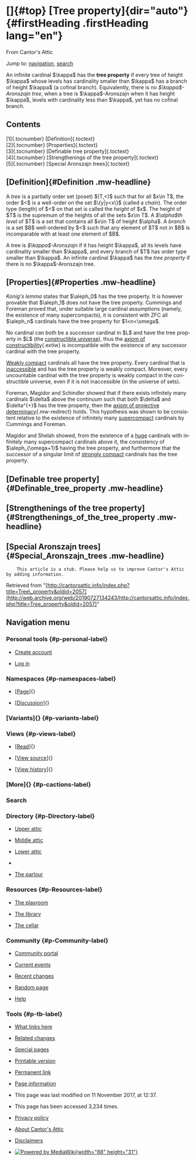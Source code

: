 <div id="mw-page-base" class="noprint">

</div>

<div id="mw-head-base" class="noprint">

</div>

<div id="content" class="mw-body" role="main">

[]{#top}
[Tree property]{dir="auto"} {#firstHeading .firstHeading lang="en"}
===========================

<div id="bodyContent" class="mw-body-content">

<div id="siteSub">

From Cantor's Attic

</div>

<div id="contentSub">

</div>

<div id="jump-to-nav" class="mw-jump">

Jump to: [navigation](#mw-navigation), [search](#p-search)

</div>

<div id="mw-content-text" class="mw-content-ltr" lang="en" dir="ltr">

An infinite cardinal \$\\kappa\$ has the **tree property** if every tree
of height \$\\kappa\$ whose levels has cardinality smaller than
\$\\kappa\$ has a branch of height \$\\kappa\$ (a cofinal branch).
Equivalently, there is no *\$\\kappa\$-Aronszajn tree*, when a tree is
\$\\kappa\$-Aronszajn when it has height \$\\kappa\$, levels with
cardinality less than \$\\kappa\$, yet has no cofinal branch.

<div id="toc" class="toc">

<div id="toctitle">

Contents
--------

</div>

-   [[1]{.tocnumber} [Definition]{.toctext}](#Definition)
-   [[2]{.tocnumber} [Properties]{.toctext}](#Properties)
-   [[3]{.tocnumber} [Definable tree
    property]{.toctext}](#Definable_tree_property)
-   [[4]{.tocnumber} [Strengthenings of the tree
    property]{.toctext}](#Strengthenings_of_the_tree_property)
-   [[5]{.tocnumber} [Special Aronszajn
    trees]{.toctext}](#Special_Aronszajn_trees)

</div>

[Definition]{#Definition .mw-headline}
--------------------------------------

A *tree* is a partially order set (poset) \$(T,&lt;)\$ such that for all
\$x\\in T\$, the order \$&lt;\$ is a well-order on the set
\$\\{y|y&lt;x\\}\$ (called a *chain*). The order type (length) of
\$&lt;\$ on that set is called the *height* of \$x\$. The height of
\$T\$ is the supremum of the heights of all the sets \$x\\in T\$. A
*\$\\alpha\$th level* of \$T\$ is a set that contains all \$x\\in T\$ of
height \$\\alpha\$. A *branch* is a set \$B\$ well-ordered by \$&lt;\$
such that any element of \$T\$ not in \$B\$ is incomparable with at
least one element of \$B\$.

A tree is *\$\\kappa\$-Aronszajn* if it has height \$\\kappa\$, all its
levels have cardinality smaller than \$\\kappa\$, and every branch of
\$T\$ has order type smaller than \$\\kappa\$. An infinite cardinal
\$\\kappa\$ has the *tree property* if there is no \$\\kappa\$-Aronszajn
tree.

[Properties]{#Properties .mw-headline}
--------------------------------------

*Konig's lemma* states that \$\\aleph\_0\$ has the tree property. It is
however provable that \$\\aleph\_1\$ does not have the tree property.
Cummings and Foreman proved that, under suitable large cardinal
assumptions (namely, the existence of many supercompacts), it is
consistent with ZFC all \$\\aleph\_n\$ cardinals have the tree property
for \$1&lt;n&lt;\\omega\$.

No cardinal can both be a successor cardinal in \$L\$ and have the tree
property in \$L\$ (the [constructible
universe](/web/20190727134243/http://cantorsattic.info/Constructible_universe "Constructible universe")),
thus the [axiom of
constructibility](http://web.archive.org/web/20190727134243/http://en.wikipedia.org/wiki/axiom_of_constructibility "wikipedia:axiom of constructibility"){.extiw}
is incompatible with the existence of any successor cardinal with the
tree property.

[Weakly
compact](/web/20190727134243/http://cantorsattic.info/Weakly_compact "Weakly compact")
cardinals all have the tree property. Every cardinal that is
[inaccessible](/web/20190727134243/http://cantorsattic.info/Inaccessible "Inaccessible")
and has the tree property is weakly compact. Moreover, every uncountable
cardinal with the tree property is weakly compact in the constructible
universe, even if it is not inaccessible (in the universe of sets).

Foreman, Magidor and Schindler showed that if there exists infinitely
many cardinals \$\\delta\$ above the continuum such that both
\$\\delta\$ and \$\\delta\^{+}\$ has the tree property, then the [axiom
of projective
determinacy](/web/20190727134243/http://cantorsattic.info/Axiom_of_projective_determinacy "Axiom of projective determinacy"){.mw-redirect}
holds. This hypothesis was shown to be consistent relative to the
existence of infinitely many
[supercompact](/web/20190727134243/http://cantorsattic.info/Supercompact "Supercompact")
cardinals by Cummings and Foreman.

Magidor and Shelah showed, from the existence of a
[huge](/web/20190727134243/http://cantorsattic.info/Huge "Huge")
cardinals with infinitely many supercompact cardinals above it, the
consistency of \$\\aleph\_{\\omega+1}\$ having the tree property, and
furthermore that the successor of a singular limit of [strongly
compact](/web/20190727134243/http://cantorsattic.info/Strongly_compact "Strongly compact")
cardinals has the tree property.

[Definable tree property]{#Definable_tree_property .mw-headline}
----------------------------------------------------------------

[Strengthenings of the tree property]{#Strengthenings_of_the_tree_property .mw-headline}
----------------------------------------------------------------------------------------

[Special Aronszajn trees]{#Special_Aronszajn_trees .mw-headline}
----------------------------------------------------------------

        This article is a stub. Please help us to improve Cantor's Attic by adding information.

</div>

<div class="printfooter">

Retrieved from
"[http://cantorsattic.info/index.php?title=Tree\_property&oldid=2057](http://web.archive.org/web/20190727134243/http://cantorsattic.info/index.php?title=Tree_property&oldid=2057)"

</div>

<div id="catlinks" class="catlinks catlinks-allhidden">

</div>

<div class="visualClear">

</div>

</div>

</div>

<div id="mw-navigation">

Navigation menu
---------------

<div id="mw-head">

<div id="p-personal" role="navigation"
aria-labelledby="p-personal-label">

### Personal tools {#p-personal-label}

-   <div id="pt-createaccount">

    </div>

    [Create
    account](/web/20190727134243/http://cantorsattic.info/index.php?title=Special:UserLogin&returnto=Tree+property&type=signup)
-   <div id="pt-login">

    </div>

    [Log
    in](/web/20190727134243/http://cantorsattic.info/index.php?title=Special:UserLogin&returnto=Tree+property "You are encouraged to log in; however, it is not mandatory [o]")

</div>

<div id="left-navigation">

<div id="p-namespaces" class="vectorTabs" role="navigation"
aria-labelledby="p-namespaces-label">

### Namespaces {#p-namespaces-label}

-   <div id="ca-nstab-main">

    </div>

    [[Page](/web/20190727134243/http://cantorsattic.info/Tree_property "View the content page [c]")]{}
-   <div id="ca-talk">

    </div>

    [[Discussion](/web/20190727134243/http://cantorsattic.info/index.php?title=Talk:Tree_property&action=edit&redlink=1 "Discussion about the content page [t]")]{}

</div>

<div id="p-variants" class="vectorMenu emptyPortlet" role="navigation"
aria-labelledby="p-variants-label">

### [Variants]{}[](#) {#p-variants-label}

<div class="menu">

</div>

</div>

</div>

<div id="right-navigation">

<div id="p-views" class="vectorTabs" role="navigation"
aria-labelledby="p-views-label">

### Views {#p-views-label}

-   <div id="ca-view">

    </div>

    [[Read](/web/20190727134243/http://cantorsattic.info/Tree_property)]{}
-   <div id="ca-viewsource">

    </div>

    [[View
    source](/web/20190727134243/http://cantorsattic.info/index.php?title=Tree_property&action=edit "This page is protected.
    You can view its source [e]")]{}
-   <div id="ca-history">

    </div>

    [[View
    history](/web/20190727134243/http://cantorsattic.info/index.php?title=Tree_property&action=history "Past revisions of this page [h]")]{}

</div>

<div id="p-cactions" class="vectorMenu emptyPortlet" role="navigation"
aria-labelledby="p-cactions-label">

### [More]{}[](#) {#p-cactions-label}

<div class="menu">

</div>

</div>

<div id="p-search" role="search">

### Search

<div id="simpleSearch">

</div>

</div>

</div>

</div>

<div id="mw-panel">

<div id="p-logo" role="banner">

[](/web/20190727134243/http://cantorsattic.info/Cantor%27s_Attic "Visit the main page")

</div>

<div id="p-Directory" class="portal" role="navigation"
aria-labelledby="p-Directory-label">

### Directory {#p-Directory-label}

<div class="body">

-   <div id="n-Upper-attic">

    </div>

    [Upper
    attic](/web/20190727134243/http://cantorsattic.info/Upper_attic)
-   <div id="n-Middle-attic">

    </div>

    [Middle
    attic](/web/20190727134243/http://cantorsattic.info/Middle_attic)
-   <div id="n-Lower-attic">

    </div>

    [Lower
    attic](/web/20190727134243/http://cantorsattic.info/Lower_attic)
-   <div id="n-">

    </div>

    [](INVALID-TITLE)
-   <div id="n-The-parlour">

    </div>

    [The parlour](/web/20190727134243/http://cantorsattic.info/Parlour)

</div>

</div>

<div id="p-Resources" class="portal" role="navigation"
aria-labelledby="p-Resources-label">

### Resources {#p-Resources-label}

<div class="body">

-   <div id="n-The-playroom">

    </div>

    [The
    playroom](/web/20190727134243/http://cantorsattic.info/Playroom)
-   <div id="n-The-library">

    </div>

    [The library](/web/20190727134243/http://cantorsattic.info/Library)
-   <div id="n-The-cellar">

    </div>

    [The cellar](/web/20190727134243/http://cantorsattic.info/Cellar)

</div>

</div>

<div id="p-Community" class="portal" role="navigation"
aria-labelledby="p-Community-label">

### Community {#p-Community-label}

<div class="body">

-   <div id="n-portal">

    </div>

    [Community
    portal](/web/20190727134243/http://cantorsattic.info/Cantor%27s_Attic:Community_portal "About the project, what you can do, where to find things")
-   <div id="n-currentevents">

    </div>

    [Current
    events](/web/20190727134243/http://cantorsattic.info/Cantor%27s_Attic:Current_events "Find background information on current events")
-   <div id="n-recentchanges">

    </div>

    [Recent
    changes](/web/20190727134243/http://cantorsattic.info/Special:RecentChanges "A list of recent changes in the wiki [r]")
-   <div id="n-randompage">

    </div>

    [Random
    page](/web/20190727134243/http://cantorsattic.info/Special:Random "Load a random page [x]")
-   <div id="n-help">

    </div>

    [Help](http://web.archive.org/web/20190727134243/https://www.mediawiki.org/wiki/Special:MyLanguage/Help:Contents "The place to find out")

</div>

</div>

<div id="p-tb" class="portal" role="navigation"
aria-labelledby="p-tb-label">

### Tools {#p-tb-label}

<div class="body">

-   <div id="t-whatlinkshere">

    </div>

    [What links
    here](/web/20190727134243/http://cantorsattic.info/Special:WhatLinksHere/Tree_property "A list of all wiki pages that link here [j]")
-   <div id="t-recentchangeslinked">

    </div>

    [Related
    changes](/web/20190727134243/http://cantorsattic.info/Special:RecentChangesLinked/Tree_property "Recent changes in pages linked from this page [k]")
-   <div id="t-specialpages">

    </div>

    [Special
    pages](/web/20190727134243/http://cantorsattic.info/Special:SpecialPages "A list of all special pages [q]")
-   <div id="t-print">

    </div>

    [Printable
    version](/web/20190727134243/http://cantorsattic.info/index.php?title=Tree_property&printable=yes "Printable version of this page [p]")
-   <div id="t-permalink">

    </div>

    [Permanent
    link](/web/20190727134243/http://cantorsattic.info/index.php?title=Tree_property&oldid=2057 "Permanent link to this revision of the page")
-   <div id="t-info">

    </div>

    [Page
    information](/web/20190727134243/http://cantorsattic.info/index.php?title=Tree_property&action=info)

</div>

</div>

</div>

</div>

<div id="footer" role="contentinfo">

-   <div id="footer-info-lastmod">

    </div>

    This page was last modified on 11 November 2017, at 12:37.
-   <div id="footer-info-viewcount">

    </div>

    This page has been accessed 3,234 times.

<!-- -->

-   <div id="footer-places-privacy">

    </div>

    [Privacy
    policy](/web/20190727134243/http://cantorsattic.info/Cantor%27s_Attic:Privacy_policy "Cantor's Attic:Privacy policy")
-   <div id="footer-places-about">

    </div>

    [About Cantor's
    Attic](/web/20190727134243/http://cantorsattic.info/Cantor%27s_Attic:About "Cantor's Attic:About")
-   <div id="footer-places-disclaimer">

    </div>

    [Disclaimers](/web/20190727134243/http://cantorsattic.info/Cantor%27s_Attic:General_disclaimer "Cantor's Attic:General disclaimer")

<!-- -->

-   <div id="footer-poweredbyico">

    </div>

    [![Powered by
    MediaWiki](/web/20190727134243im_/http://cantorsattic.info/resources/assets/poweredby_mediawiki_88x31.png){width="88"
    height="31"}](//web.archive.org/web/20190727134243/http://www.mediawiki.org/)

<div style="clear:both">

</div>

</div>
